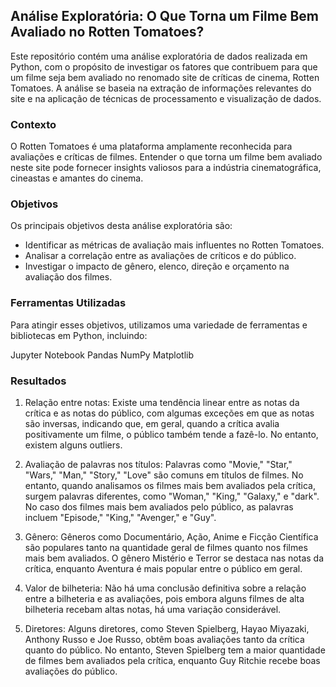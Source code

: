 ## Análise Exploratória: O Que Torna um Filme Bem Avaliado no Rotten Tomatoes?

Este repositório contém uma análise exploratória de dados realizada em Python, com o propósito de investigar os fatores que contribuem para que um filme seja bem avaliado no renomado site de críticas de cinema, Rotten Tomatoes. A análise se baseia na extração de informações relevantes do site e na aplicação de técnicas de processamento e visualização de dados.

### Contexto
O Rotten Tomatoes é uma plataforma amplamente reconhecida para avaliações e críticas de filmes. Entender o que torna um filme bem avaliado neste site pode fornecer insights valiosos para a indústria cinematográfica, cineastas e amantes do cinema.

### Objetivos
Os principais objetivos desta análise exploratória são:

* Identificar as métricas de avaliação mais influentes no Rotten Tomatoes.
* Analisar a correlação entre as avaliações de críticos e do público.
* Investigar o impacto de gênero, elenco, direção e orçamento na avaliação dos filmes.

### Ferramentas Utilizadas
Para atingir esses objetivos, utilizamos uma variedade de ferramentas e bibliotecas em Python, incluindo:

Jupyter Notebook
Pandas
NumPy
Matplotlib

### Resultados
1. Relação entre notas: Existe uma tendência linear entre as notas da crítica e as notas do público, com algumas exceções em que as notas são inversas, indicando que, em geral, quando a crítica avalia positivamente um filme, o público também tende a fazê-lo. No entanto, existem alguns outliers.

2. Avaliação de palavras nos títulos: Palavras como "Movie," "Star," "Wars," "Man," "Story," "Love" são comuns em títulos de filmes. No entanto, quando analisamos os filmes mais bem avaliados pela crítica, surgem palavras diferentes, como "Woman," "King," "Galaxy," e "dark". No caso dos filmes mais bem avaliados pelo público, as palavras incluem "Episode," "King," "Avenger," e "Guy".

3. Gênero: Gêneros como Documentário, Ação, Anime e Ficção Científica são populares tanto na quantidade geral de filmes quanto nos filmes mais bem avaliados. O gênero Mistério e Terror se destaca nas notas da crítica, enquanto Aventura é mais popular entre o público em geral.

4. Valor de bilheteria: Não há uma conclusão definitiva sobre a relação entre a bilheteria e as avaliações, pois embora alguns filmes de alta bilheteria recebam altas notas, há uma variação considerável.

5. Diretores: Alguns diretores, como Steven Spielberg, Hayao Miyazaki, Anthony Russo e Joe Russo, obtêm boas avaliações tanto da crítica quanto do público. No entanto, Steven Spielberg tem a maior quantidade de filmes bem avaliados pela crítica, enquanto Guy Ritchie recebe boas avaliações do público.
